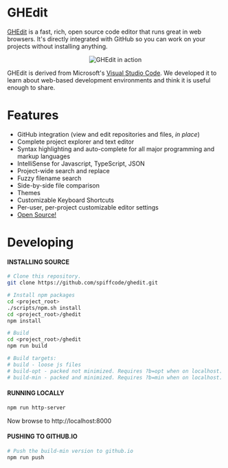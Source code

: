 # GHEdit

[GHEdit](https://spiffcode.github.io/ghedit/) is a fast, rich, open source code editor that runs great in web browsers. It's directly integrated with GitHub so
you can work on your projects without installing anything.

<p align="center">
  <img alt="GHEdit in action" src="https://spiffcode.github.io/ghedit/demo.gif">
</p>

GHEdit is derived from Microsoft's [Visual Studio Code](https://code.visualstudio.com). We developed it to
learn about web-based development environments and think it is useful enough to share.

# Features

<ul>
	<li>GitHub integration (view and edit repositories and files, <i>in place</i>)</li>
	<li>Complete project explorer and text editor</li>
	<li>Syntax highlighting and auto-complete for all major programming and markup languages</li>
	<li>IntelliSense for Javascript, TypeScript, JSON</li>
	<li>Project-wide search and replace</li>
	<li>Fuzzy filename search</li>
	<li>Side-by-side file comparison</li>
	<li>Themes</li>
	<li>Customizable Keyboard Shortcuts</li>
	<li>Per-user, per-project customizable editor settings</li>
	<li><a href='https://github.com/spiffcode/ghedit'>Open Source!</a></li>
</ul>

# Developing

#### INSTALLING SOURCE
```bash
# Clone this repository.
git clone https://github.com/spiffcode/ghedit.git

# Install npm packages
cd <project_root>
./scripts/npm.sh install
cd <project_root>/ghedit
npm install

# Build
cd <project_root>/ghedit
npm run build

# Build targets:
# build - loose js files
# build-opt - packed not minimized. Requires ?b=opt when on localhost.
# build-min - packed and minimized. Requires ?b=min when on localhost.
```

#### RUNNING LOCALLY
```bash
npm run http-server
```

Now browse to http://localhost:8000

#### PUSHING TO GITHUB.IO
```bash
# Push the build-min version to github.io
npm run push
```
